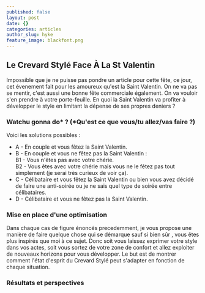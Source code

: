 ```yaml
---
published: false
layout: post
date: {}
categories: articles
author_slug: hyke
feature_image: blackfont.png
---
```

## Le Crevard Stylé Face À La St Valentin

Impossible que je ne puisse pas pondre un article pour cette fête, ce jour, cet évenement fait pour les amoureux qu'est la Saint Valentin. On ne va pas se mentir, c'est aussi une bonne fête commerciale également. On va vouloir s'en prendre à votre porte-feuille. En quoi la Saint Valentin va profiter à développer le style en limitant la dépense de ses propres deniers ?

### Watchu gonna do* ? (*Qu'est ce que vous/tu allez/vas faire ?)

Voici les solutions possibles :

* A - En couple et vous fêtez la Saint Valentin.
* B - En couple et vous ne fêtez pas la Saint Valentin :  
	B1 - Vous n'êtes pas avec votre chérie.  
	B2 - Vous êtes avec votre chérie mais vous ne le fêtez pas tout simplement (je serai très curieux de voir 		ça).
* C - Célibataire et vous fêtez la Saint Valentin ou bien vous avez décidé de faire une anti-soirée ou je ne sais quel type de soirée entre célibataires.
* D - Célibataire et vous ne fêtez pas la Saint Valentin.

### Mise en place d'une optimisation

Dans chaque cas de figure énoncés precedemment, je vous propose une manière de faire quelque chose qui se démarque sauf si bien sûr , vous êtes plus inspirés que moi à ce sujet. Donc soit vous laissez exprimer votre style dans vos actes, soit vous sortez de votre zone de confort et allez exploiter de nouveaux horizons pour vous développer. Le but est de montrer comment l'état d'esprit du Crevard Stylé peut s'adapter en fonction de chaque situation.

### Résultats et perspectives
